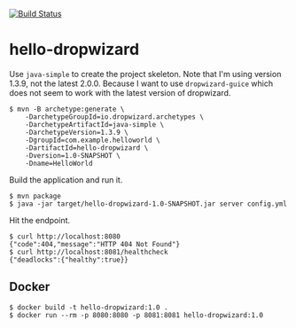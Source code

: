 [![Build Status](https://travis-ci.com/haibin/hello-dropwizard.svg?branch=master)](https://travis-ci.com/haibin/hello-dropwizard)

# hello-dropwizard

Use `java-simple` to create the project skeleton. Note that I'm using version 1.3.9, not the latest 2.0.0. Because I want to use `dropwizard-guice` which does not seem to work with the latest version of dropwizard.

```
$ mvn -B archetype:generate \
    -DarchetypeGroupId=io.dropwizard.archetypes \
    -DarchetypeArtifactId=java-simple \
    -DarchetypeVersion=1.3.9 \
    -DgroupId=com.example.helloworld \
    -DartifactId=hello-dropwizard \
    -Dversion=1.0-SNAPSHOT \
    -Dname=HelloWorld
```

Build the application and run it.

```
$ mvn package
$ java -jar target/hello-dropwizard-1.0-SNAPSHOT.jar server config.yml
```

Hit the endpoint.

```
$ curl http://localhost:8080            
{"code":404,"message":"HTTP 404 Not Found"}
$ curl http://localhost:8081/healthcheck                     
{"deadlocks":{"healthy":true}}
```

## Docker

```
$ docker build -t hello-dropwizard:1.0 .
$ docker run --rm -p 8080:8080 -p 8081:8081 hello-dropwizard:1.0
```
